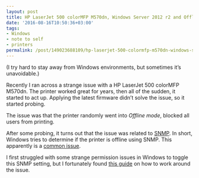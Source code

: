 ```yaml
---
layout: post
title: HP LaserJet 500 colorMFP M570dn, Windows Server 2012 r2 and Offline mode
date: '2016-08-16T10:50:36+03:00'
tags:
- Windows
- note to self
- printers
permalink: /post/149023688109/hp-laserjet-500-colormfp-m570dn-windows-server
---
```

(I try hard to stay away from Windows environments, but sometimes it’s unavoidable.)

Recently I ran across a strange issue with a HP LaserJet 500 colorMFP M570dn. The printer worked great for years, then all of the sudden, it started to act up. Applying the latest firmware didn’t solve the issue, so it started probing.

The issue was that the printer randomly went into _Offline mode_, blocked all users from printing.

After some probing, it turns out that the issue was related to [SNMP](https://social.technet.microsoft.com/Forums/office/en-US/80b06f0d-3b81-4cc6-95ad-aabc781d1eb0/printers-offline-in-windows-2008-r2?forum=winserverprint). In short, Windows tries to determine if the printer is offline using SNMP. This apparently is a [common issue](http://blog.rtwilson.com/how-to-fix-a-network-printer-suddenly-showing-as-offline-in-windows-vista/).

I first struggled with some strange permission issues in Windows to toggle this SNMP setting, but I fortunately found [this guide](http://blacktheman.blogspot.se/2011/11/access-denied-message-when-changing.html) on how to work around the issue.
